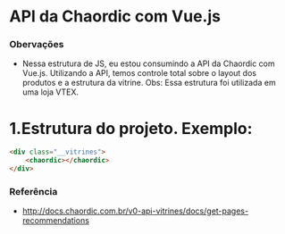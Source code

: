 # API da Chaordic com Vue.js

### Obervações ###

* Nessa estrutura de JS, eu estou consumindo a API da Chaordic com Vue.js. Utilizando a API, temos controle total sobre o layout dos produtos e a estrutura da vitrine. Obs: Essa estrutura foi utilizada em uma loja VTEX.

# 1.Estrutura do projeto. Exemplo:

```html
<div class="__vitrines">
	<chaordic></chaordic>
</div>
```

### Referência ###

* http://docs.chaordic.com.br/v0-api-vitrines/docs/get-pages-recommendations